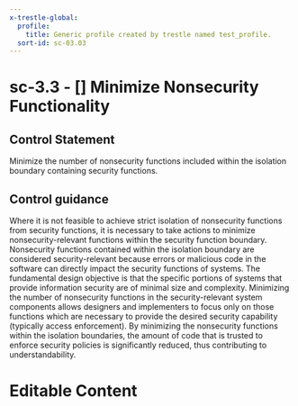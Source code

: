 ```yaml
---
x-trestle-global:
  profile:
    title: Generic profile created by trestle named test_profile.
  sort-id: sc-03.03
---
```


# sc-3.3 - \[\] Minimize Nonsecurity Functionality

## Control Statement

Minimize the number of nonsecurity functions included within the isolation boundary containing security functions.

## Control guidance

Where it is not feasible to achieve strict isolation of nonsecurity functions from security functions, it is necessary to take actions to minimize nonsecurity-relevant functions within the security function boundary. Nonsecurity functions contained within the isolation boundary are considered security-relevant because errors or malicious code in the software can directly impact the security functions of systems. The fundamental design objective is that the specific portions of systems that provide information security are of minimal size and complexity. Minimizing the number of nonsecurity functions in the security-relevant system components allows designers and implementers to focus only on those functions which are necessary to provide the desired security capability (typically access enforcement). By minimizing the nonsecurity functions within the isolation boundaries, the amount of code that is trusted to enforce security policies is significantly reduced, thus contributing to understandability.

# Editable Content

<!-- Make additions and edits below -->
<!-- The above represents the contents of the control as received by the profile, prior to additions. -->
<!-- If the profile makes additions to the control, they will appear below. -->
<!-- The above markdown may not be edited but you may edit the content below, and/or introduce new additions to be made by the profile. -->
<!-- If there is a yaml header at the top, parameter values may be edited. Use --set-parameters to incorporate the changes during assembly. -->
<!-- The content here will then replace what is in the profile for this control, after running profile-assemble. -->
<!-- The current profile has no added parts for this control, but you may add new ones here. -->
<!-- Each addition must have a heading either of the form ## Control my_addition_name -->
<!-- or ## Part a. (where the a. refers to one of the control statement labels.) -->
<!-- "## Control" parts are new parts added after the statement part. -->
<!-- "## Part" parts are new parts added into the top-level statement part with that label. -->
<!-- Subparts may be added with nested hash levels of the form ### My Subpart Name -->
<!-- underneath the parent ## Control or ## Part being added -->
<!-- See https://ibm.github.io/compliance-trestle/tutorials/ssp_profile_catalog_authoring/ssp_profile_catalog_authoring for guidance. -->
